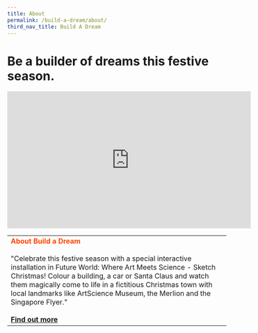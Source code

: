 ```yaml
---
title: About
permalink: /build-a-dream/about/
third_nav_title: Build A Dream
---
```


# Be a builder of dreams this festive season.
<div class="bp-youtube">
      <iframe width="560" height="315" src="https://www.youtube.com/embed/KYo6lUn25gs" frameborder="0" allow="accelerometer; autoplay; encrypted-media; gyroscope; picture-in-picture" allowfullscreen></iframe>
</div>
<table>
      <tr>
    <td>
      <font color="orangered"><b>About Build a Dream</b></font>
      <br>
      <br> "Celebrate this festive season with a special interactive installation in Future World: Where Art Meets Science - Sketch Christmas! Colour a building, a car or Santa Claus and watch them magically come to life in a fictitious Christmas town with local landmarks like ArtScience Museum, the Merlion and the Singapore Flyer."
      <br>
      <font color="orangered"><b><br><a href="https://www.marinabaysands.com/museum.html">Find out more</a></b></font>
      <br>
